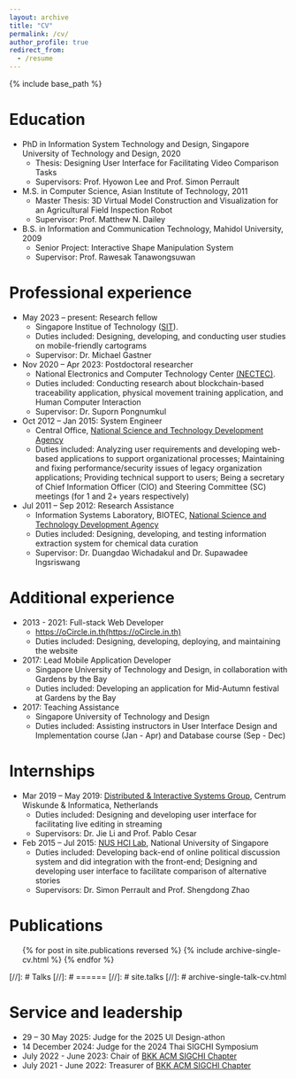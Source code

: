 ```yaml
---
layout: archive
title: "CV"
permalink: /cv/
author_profile: true
redirect_from:
  - /resume
---
```


{% include base_path %}

# Education

- PhD in Information System Technology and Design, Singapore University of Technology and Design, 2020
  - Thesis: Designing User Interface for Facilitating Video Comparison Tasks
  - Supervisors: Prof. Hyowon Lee and Prof. Simon Perrault
- M.S. in Computer Science, Asian Institute of Technology, 2011
  - Master Thesis: 3D Virtual Model Construction and Visualization for an Agricultural Field Inspection Robot
  - Supervisor: Prof. Matthew N. Dailey
- B.S. in Information and Communication Technology, Mahidol University, 2009
  - Senior Project: Interactive Shape Manipulation System
  - Supervisor: Prof. Rawesak Tanawongsuwan

# Professional experience

- May 2023 – present: Research fellow
  - Singapore Institue of Technology ([SIT](https://www.singaporetech.edu.sg/)).
  - Duties included: Designing, developing, and conducting user studies on mobile-friendly cartograms
  - Supervisor: Dr. Michael Gastner
- Nov 2020 – Apr 2023: Postdoctoral researcher
  - National Electronics and Computer Technology Center [(NECTEC)](https://www.nectec.or.th/en/).
  - Duties included: Conducting research about blockchain-based traceability application, physical movement training application, and Human Computer Interaction
  - Supervisor: Dr. Suporn Pongnumkul
- Oct 2012 – Jan 2015: System Engineer
  - Central Office, [National Science and Technology Development Agency](https://www.nstda.or.th/)
  - Duties included: Analyzing user requirements and developing web-based applications to support organizational processes; Maintaining and fixing performance/security issues of legacy organization applications; Providing technical support to users; Being a secretary of Chief Information Officer (CIO) and Steering Committee (SC) meetings (for 1 and 2+ years respectively)
- Jul 2011 – Sep 2012: Research Assistance
  - Information Systems Laboratory, BIOTEC, [National Science and Technology Development Agency](https://www.nstda.or.th/)
  - Duties included: Designing, developing, and testing information extraction system for chemical data curation
  - Supervisor: Dr. Duangdao Wichadakul and Dr. Supawadee Ingsriswang

# Additional experience

- 2013 - 2021: Full-stack Web Developer
  - https://oCircle.in.th(https://oCircle.in.th)
  - Duties included: Designing, developing, deploying, and maintaining the website
- 2017: Lead Mobile Application Developer
  - Singapore University of Technology and Design, in collaboration with Gardens by the Bay
  - Duties included: Developing an application for Mid-Autumn festival at Gardens by the Bay
- 2017: Teaching Assistance
  - Singapore University of Technology and Design
  - Duties included: Assisting instructors in User Interface Design and Implementation course (Jan - Apr) and Database course (Sep - Dec)

# Internships

- Mar 2019 – May 2019: [Distributed & Interactive Systems Group](https://www.dis.cwi.nl/), Centrum Wiskunde & Informatica, Netherlands
  - Duties included: Designing and developing user interface for facilitating live editing in streaming
  - Supervisors: Dr. Jie Li and Prof. Pablo Cesar
- Feb 2015 – Jul 2015: [NUS HCI Lab](http://www.nus-hci.org/), National University of Singapore
  - Duties included: Developing back-end of online political discussion system and did integration with the front-end; Designing and developing user interface to facilitate comparison of alternative stories
  - Supervisors: Dr. Simon Perrault and Prof. Shengdong Zhao

# Publications

  <ul>{% for post in site.publications reversed %}
    {% include archive-single-cv.html %}
  {% endfor %}</ul>
  
[//]: # Talks
[//]: # ======
[//]: # site.talks
[//]: # archive-single-talk-cv.html

# Service and leadership

- 29 – 30 May 2025: Judge for the 2025 UI Design-athon
- 14 December 2024: Judge for the 2024 Thai SIGCHI Symposium
- July 2022 - June 2023: Chair of [BKK ACM SIGCHI Chapter](https://bkksigchi.acm.org/)
- July 2021 - June 2022: Treasurer of [BKK ACM SIGCHI Chapter](https://bkksigchi.acm.org/)
